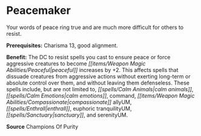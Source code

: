 ﻿---
cssclass: [feats]

---
# Peacemaker

Your words of peace ring true and are much more difficult for others to resist.

**Prerequisites:** Charisma 13, good alignment.

**Benefit:** The DC to resist spells you cast to ensure peace or force aggressive creatures to become _[[items/Weapon Magic Abilities/Peaceful|peaceful]]_ increases by +2. This affects spells that dissuade creatures from aggressive actions without exerting long-term or absolute control over them, and without leaving them defenseless. These spells include, but are not limited to, _[[spells/Calm Animals|calm animals]]_, _[[spells/Calm Emotions|calm emotions]]_, command, _[[items/Weapon Magic Abilities/Compassionate|compassionate]]_ allyUM, _[[spells/Enthrall|enthrall]]_, euphoric tranquilityUM, _[[spells/Sanctuary|sanctuary]]_, and serenityUM.

**Source** Champions Of Purity